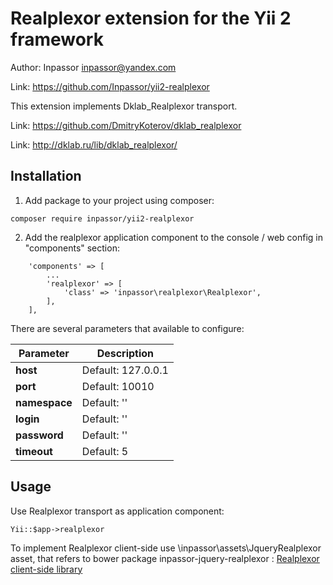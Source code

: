 Realplexor extension for the Yii 2 framework
============================================

Author: Inpassor <inpassor@yandex.com>

Link: https://github.com/Inpassor/yii2-realplexor

This extension implements Dklab_Realplexor transport.

Link: https://github.com/DmitryKoterov/dklab_realplexor

Link: http://dklab.ru/lib/dklab_realplexor/

## Installation

1) Add package to your project using composer:
```
composer require inpassor/yii2-realplexor
```

2) Add the realplexor application component to the console / web config in "components" section:
```
    'components' => [
        ...
        'realplexor' => [
            'class' => 'inpassor\realplexor\Realplexor',
        ],
    ],
```
There are several parameters that available to configure:

Parameter | Description
--- | ---
**host** | Default: 127.0.0.1
**port** | Default: 10010
**namespace** | Default: ''
**login** | Default: ''
**password** | Default: ''
**timeout** | Default: 5


## Usage

Use Realplexor transport as application component:
```
Yii::$app->realplexor
```

To implement Realplexor client-side use \inpassor\assets\JqueryRealplexor
asset, that refers to bower package inpassor-jquery-realplexor :
[Realplexor client-side library](https://github.com/Inpassor/yii2-realplexor)
